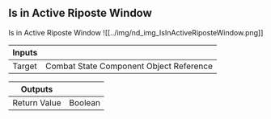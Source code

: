 ## Is in Active Riposte Window
Is in Active Riposte Window
![[../img/nd_img_IsInActiveRiposteWindow.png]]

|Inputs||
|--|--|
| Target | Combat State Component Object Reference |

|Outputs||
|--|--|
| Return Value | Boolean |
